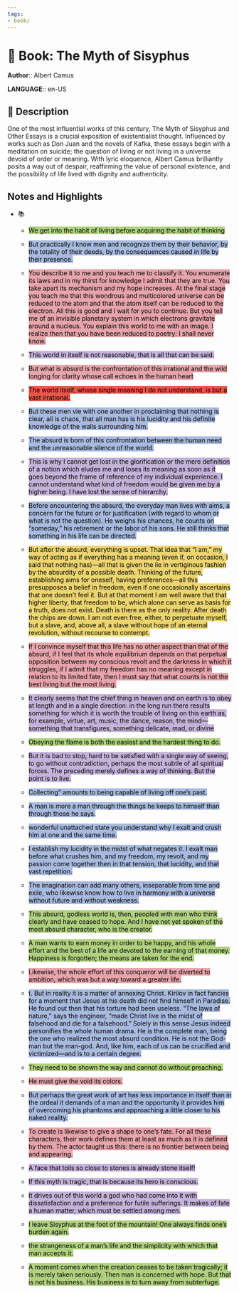 ```yaml
---
tags:
- book/
---
```


# 📔 Book: The Myth of Sisyphus

**Author**:: Albert Camus

**LANGUAGE**:: en-US


## 🧾 Description
One of the most influential works of this century, The Myth of Sisyphus and Other Essays is a crucial exposition of existentialist thought. Influenced by works such as Don Juan and the novels of Kafka, these essays begin with a meditation on suicide; the question of living or not living in a universe devoid of order or meaning. With lyric eloquence, Albert Camus brilliantly posits a way out of despair, reaffirming the value of personal existence, and the possibility of life lived with dignity and authenticity.

## Notes and Highlights

- 📚
	- <mark style="background: #B0D17F;">We get into the habit of living before acquiring the habit of thinking</mark>


	- <mark style="background: #A8BADE;"> But practically I know men and recognize them by their behavior, by the totality of their deeds, by the consequences caused in life by their presence.</mark>


	- <mark style="background: #E6A5AB;">You describe it to me and you teach me to classify it. You enumerate its laws and in my thirst for knowledge I admit that they are true. You take apart its mechanism and my hope increases. At the final stage you teach me that this wondrous and multicolored universe can be reduced to the atom and that the atom itself can be reduced to the electron. All this is good and I wait for you to continue. But you tell me of an invisible planetary system in which electrons gravitate around a nucleus. You explain this world to me with an image. I realize then that you have been reduced to poetry: I shall never know.</mark>


	- <mark style="background: #C4B3D9;">This world in itself is not reasonable, that is all that can be said.</mark>


	- <mark style="background: #E6A5AB;">But what is absurd is the confrontation of this irrational and the wild longing for clarity whose call echoes in the human heart</mark>


	- <mark style="background: #E65747;"> The world itself, whose single meaning I do not understand, is but a vast irrational.</mark>


	- <mark style="background: #A8BADE;">But these men vie with one another in proclaiming that nothing is clear, all is chaos, that all man has is his lucidity and his definite knowledge of the walls surrounding him.</mark>


	- <mark style="background: #A8BADE;">The absurd is born of this confrontation between the human need and the unreasonable silence of the world.</mark>


	- <mark style="background: #C4B3D9;">This is why I cannot get lost in the glorification or the mere definition of a notion which eludes me and loses its meaning as soon as it goes beyond the frame of reference of my individual experience. I cannot understand what kind of freedom would be given me by a higher being. I have lost the sense of hierarchy.</mark>


	- <mark style="background: #A8BADE;">Before encountering the absurd, the everyday man lives with aims, a concern for the future or for justification (with regard to whom or what is not the question). He weighs his chances, he counts on “someday,” his retirement or the labor of his sons. He still thinks that something in his life can be directed.</mark>


	- <mark style="background: #EDD570;">But after the absurd, everything is upset. That idea that “I am,” my way of acting as if everything has a meaning (even if, on occasion, I said that nothing has)—all that is given the lie in vertiginous fashion by the absurdity of a possible death. Thinking of the future, establishing aims for oneself, having preferences—all this presupposes a belief in freedom, even if one occasionally ascertains that one doesn’t feel it. But at that moment I am well aware that that higher liberty, that freedom to be, which alone can serve as basis for a truth, does not exist. Death is there as the only reality. After death the chips are down. I am not even free, either, to perpetuate myself, but a slave, and, above all, a slave without hope of an eternal revolution, without recourse to contempt.</mark>


	- <mark style="background: #E6A5AB;">If I convince myself that this life has no other aspect than that of the absurd, if I feel that its whole equilibrium depends on that perpetual opposition between my conscious revolt and the darkness in which it struggles, if I admit that my freedom has no meaning except in relation to its limited fate, then I must say that what counts is not the best living but the most living.</mark>


	- <mark style="background: #C4B3D9;">It clearly seems that the chief thing in heaven and on earth is to obey at length and in a single direction: in the long run there results something for which it is worth the trouble of living on this earth as, for example, virtue, art, music, the dance, reason, the mind—something that transfigures, something delicate, mad, or divine</mark>


	- <mark style="background: #B0D17F;">Obeying the flame is both the easiest and the hardest thing to do.</mark>


	- <mark style="background: #C4B3D9;">But it is bad to stop, hard to be satisfied with a single way of seeing, to go without contradiction, perhaps the most subtle of all spiritual forces. The preceding merely defines a way of thinking. But the point is to live.</mark>


	- <mark style="background: #A8BADE;">Collecting” amounts to being capable of living off one’s past.</mark>


	- <mark style="background: #A8BADE;">A man is more a man through the things he keeps to himself than through those he says.</mark>


	- <mark style="background: #A8BADE;">wonderful unattached state you understand why I exalt and crush him at one and the same time.</mark>


	- <mark style="background: #A8BADE;"> I establish my lucidity in the midst of what negates it. I exalt man before what crushes him, and my freedom, my revolt, and my passion come together then in that tension, that lucidity, and that vast repetition.</mark>


	- <mark style="background: #A8BADE;">The imagination can add many others, inseparable from time and exile, who likewise know how to live in harmony with a universe without future and without weakness.</mark>


	- <mark style="background: #B0D17F;">This absurd, godless world is, then, peopled with men who think clearly and have ceased to hope. And I have not yet spoken of the most absurd character, who is the creator.</mark>


	- <mark style="background: #B0D17F;">A man wants to earn money in order to be happy, and his whole effort and the best of a life are devoted to the earning of that money. Happiness is forgotten; the means are taken for the end.</mark>


	- <mark style="background: #E6A5AB;">Likewise, the whole effort of this conqueror will be diverted to ambition, which was but a way toward a greater life.</mark>


	- <mark style="background: #A8BADE;">t. But in reality it is a matter of annexing Christ. Kirilov in fact fancies for a moment that Jesus at his death did not find himself in Paradise. He found out then that his torture had been useless. “The laws of nature,” says the engineer, “made Christ live in the midst of falsehood and die for a falsehood.” Solely in this sense Jesus indeed personifies the whole human drama. He is the complete man, being the one who realized the most absurd condition. He is not the God-man but the man-god. And, like him, each of us can be crucified and victimized—and is to a certain degree.</mark>


	- <mark style="background: #B0D17F;">They need to be shown the way and cannot do without preaching.</mark>


	- <mark style="background: #E6A5AB;">He must give the void its colors.</mark>


	- <mark style="background: #A8BADE;">But perhaps the great work of art has less importance in itself than in the ordeal it demands of a man and the opportunity it provides him of overcoming his phantoms and approaching a little closer to his naked reality.</mark>


	- <mark style="background: #E6A5AB;">To create is likewise to give a shape to one’s fate. For all these characters, their work defines them at least as much as it is defined by them. The actor taught us this: there is no frontier between being and appearing.</mark>


	- <mark style="background: #C4B3D9;">A face that toils so close to stones is already stone itself!</mark>


	- <mark style="background: #C4B3D9;">If this myth is tragic, that is because its hero is conscious.</mark>


	- <mark style="background: #C4B3D9;">It drives out of this world a god who had come into it with dissatisfaction and a preference for futile sufferings. It makes of fate a human matter, which must be settled among men.</mark>


	- <mark style="background: #B0D17F;">I leave Sisyphus at the foot of the mountain! One always finds one’s burden again.</mark>


	- <mark style="background: #B0D17F;">the strangeness of a man’s life and the simplicity with which that man accepts it.</mark>


	- <mark style="background: #B0D17F;"> A moment comes when the creation ceases to be taken tragically; it is merely taken seriously. Then man is concerned with hope. But that is not his business. His business is to turn away from subterfuge.</mark>


